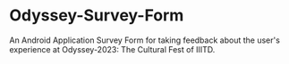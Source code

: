 # Odyssey-Survey-Form

An Android Application Survey Form for taking feedback about the user's experience at Odyssey-2023: The Cultural Fest of IIITD.
